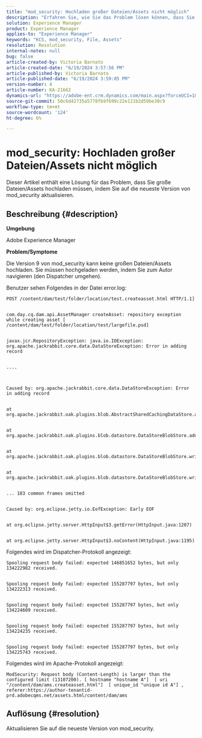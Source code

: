```yaml
---
title: "mod_security: Hochladen großer Dateien/Assets nicht möglich"
description: "Erfahren Sie, wie Sie das Problem lösen können, dass Sie große Dateien/Assets hochladen müssen, indem Sie auf die neueste Version von mod_security aktualisieren."
solution: Experience Manager
product: Experience Manager
applies-to: "Experience Manager"
keywords: "KCS, mod_security, File, Assets"
resolution: Resolution
internal-notes: null
bug: false
article-created-by: Victoria Barnato
article-created-date: "6/19/2024 3:57:56 PM"
article-published-by: Victoria Barnato
article-published-date: "6/19/2024 3:59:05 PM"
version-number: 4
article-number: KA-21662
dynamics-url: "https://adobe-ent.crm.dynamics.com/main.aspx?forceUCI=1&pagetype=entityrecord&etn=knowledgearticle&id=1acdeeab-542e-ef11-840b-6045bd0298d4"
source-git-commit: 50c6d42735a5778fb9f699c22e121b2d59be30c9
workflow-type: tm+mt
source-wordcount: '124'
ht-degree: 6%

---
```


# mod_security: Hochladen großer Dateien/Assets nicht möglich


Dieser Artikel enthält eine Lösung für das Problem, dass Sie große Dateien/Assets hochladen müssen, indem Sie auf die neueste Version von mod_security aktualisieren.

## Beschreibung {#description}


<b>Umgebung</b>

Adobe Experience Manager

<b>Problem/Symptome</b>

Die Version 9 von mod_security kann keine großen Dateien/Assets hochladen. Sie müssen hochgeladen werden, indem Sie zum Autor navigieren (den Dispatcher umgehen).

Benutzer sehen Folgendes in der Datei error.log:


```
POST /content/dam/test/folder/location/test.createasset.html HTTP/1.1] 


com.day.cq.dam.api.AssetManager createAsset: repository exception while creating asset [ /content/dam/test/folder/location/test/largefile.psd] 


javax.jcr.RepositoryException: java.io.IOException: org.apache.jackrabbit.core.data.DataStoreException: Error in adding record


....



Caused by: org.apache.jackrabbit.core.data.DataStoreException: Error in adding record


at org.apache.jackrabbit.oak.plugins.blob.AbstractSharedCachingDataStore.addRecord(AbstractSharedCachingDataStore.java:265)


at org.apache.jackrabbit.oak.plugins.blob.datastore.DataStoreBlobStore.addRecordInternal(DataStoreBlobStore.java:821)


at org.apache.jackrabbit.oak.plugins.blob.datastore.DataStoreBlobStore.writeStream(DataStoreBlobStore.java:922)


at org.apache.jackrabbit.oak.plugins.blob.datastore.DataStoreBlobStore.writeBlob(DataStoreBlobStore.java:320)


... 183 common frames omitted


Caused by: org.eclipse.jetty.io.EofException: Early EOF


at org.eclipse.jetty.server.HttpInput$3.getError(HttpInput.java:1207)


at org.eclipse.jetty.server.HttpInput$3.noContent(HttpInput.java:1195)
```




Folgendes wird im Dispatcher-Protokoll angezeigt:


```
Spooling request body failed: expected 146851652 bytes, but only 134222982 received.


Spooling request body failed: expected 155287797 bytes, but only 134222313 received.


Spooling request body failed: expected 155287797 bytes, but only 134224609 received.


Spooling request body failed: expected 155287797 bytes, but only 134224235 received.


Spooling request body failed: expected 155287797 bytes, but only 134225743 received.
```




Folgendes wird im Apache-Protokoll angezeigt:


```
ModSecurity: Request body (Content-Length) is larger than the configured limit (13107200). [ hostname "hostname A"]  [ uri "/content/dam/ams.createasset.html"]  [ unique_id "unique id A"] , referer:https://author-tenantid-prd.adobecqms.net/assets.html/content/dam/ams
```



## Auflösung {#resolution}


Aktualisieren Sie auf die neueste Version von mod_security.
